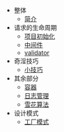 * 整体
  * [简介](./简介.md)
* 请求的生命周期
  * [项目初始化](./项目初始化.md)
  * [中间件](./中间件.md)
  * [validator](./validator.md)
* 奇淫技巧
  * [小技巧](./奇怪的小技巧.md)
* 其余部分
  * [容器](./容器.md)
  * [日志管理](./日志管理.md)
  * [雪花算法](./雪花算法.md)
* 设计模式
  * [工厂模式](./工厂模式.md)


